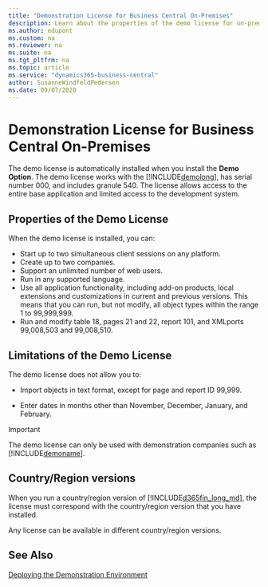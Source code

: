```yaml
---
title: "Demonstration License for Business Central On-Premises"
description: Learn about the properties of the demo license for on-premises deployments.
ms.author: edupont
ms.custom: na
ms.reviewer: na
ms.suite: na
ms.tgt_pltfrm: na
ms.topic: article
ms.service: "dynamics365-business-central"
author: SusanneWindfeldPedersen
ms.date: 09/07/2020
---
```


# Demonstration License for Business Central On-Premises

The demo license is automatically installed when you install the **Demo Option**. The demo license works with the [!INCLUDE[demolong](../includes/demolong_md.md)], has serial number 000, and includes granule 540. The license allows access to the entire base application and limited access to the development system.  
  
## Properties of the Demo License

When the demo license is installed, you can:  
  
- Start up to two simultaneous client sessions on any platform.  
- Create up to two companies.  
- Support an unlimited number of web users.  
- Run in any supported language. 
- Use all application functionality, including add-on products, local extensions and customizations in current and previous versions. This means that you can run, but not modify, all object types within the range 1 to 99,999,999.  
- Run and modify table 18, pages 21 and 22, report 101, and XMLports 99,008,503 and 99,008,510.  
  
## Limitations of the Demo License

 The demo license does not allow you to:  
  
- Import objects in text format, except for page and report ID 99,999.  
  
- Enter dates in months other than November, December, January, and February.  
  
> [!IMPORTANT]  
> The demo license can only be used with demonstration companies such as [!INCLUDE[demoname](../includes/demoname_md.md)].  
  
## Country/Region versions

When you run a country/region version of [!INCLUDE[d365fin_long_md](../includes/d365fin_long_md.md)], the license must correspond with the country/region version that you have installed.  
  
Any license can be available in different country/region versions.  

## See Also

[Deploying the Demonstration Environment](../../deployment/deploy-demonstration-environment.md)  
